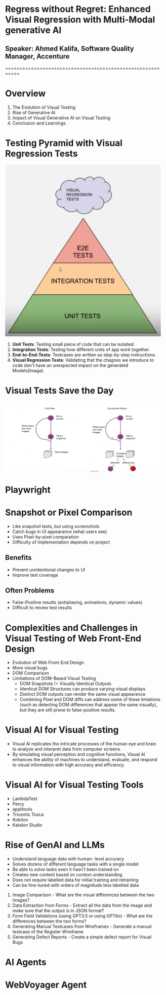 # Regress without Regret: Enhanced Visual Regression with Multi-Modal generative AI

## Speaker: Ahmed Kalifa, Software Quality Manager, Accenture
===========================================================
# Overview
1. The Evolution of Visual Testing
2. Rise of Generative Al
3. Impact of Visual Generative Al on Visual Testing
4. Conclusion and Learnings


# Testing Pyramid with Visual Regression Tests
![Visual Testing Pyramid](test-pyramid.png)
1. **Unit Tests**: Testing small piece of code that can be isolated.
2. **Integration Tests**: Testing how different units of app work together.
3. **End-to-End-Tests**: Testcases are written as step-by-step instructions.
4. **Visual Regression Tests**: Validating that the chagnes we introduce to code don't have an unexpected impact on the generated Models(Image).

# Visual Tests Save the Day
![Visual Tests Save the Day](visual-tests-saves-day.png)

# Playwright

# Snapshot or Pixel Comparison
* Like snapshot tests, but using screenshots
* Catch bugs in Ul appearance (what users see)
* Uses Pixel-by-pixel comparation
* Difficulty of implementation depends on project
## Benefits
* Prevent unintentional changes to UI
* Improve test coverage
## Often Problems
* False-Positive results (antialiasing, animations, dynamic values)
* Difficult to reivew test results

# Complexities and Challenges in Visual Testing of Web Front-End Design
* Evolution of Web Front-End Design
* More visual bugs
* DOM Comparison
* Limitations of DOM-Based Visual Testing
    - DOM Snapshots != Visually Identical Outputs
    - Identical DOM Structures can produce varying visual displays
    - Distinct DOM outputs can render the same visual appearance
    - Combining Pixel and DOM diffs can address some of these limiations (such as detecting DOM differences that appear the same visually), but they are still prone to false-positive results.

# Visual AI for Visual Testing
* Visual Al replicates the intricate processes of the human eye and brain to analyze and interpret data from computer screens.
* By simulating visual perception and cognitive functions, Visual Al enhances the ability of machines to understand, evaluate, and respond to visual information with high accuracy and efficiency.


# Visual AI for Visual Testing Tools
- LambdaTest
- Percy
- applitools
- Tricentis Tosca
- Kobiton
- Katalon Studio

# Rise of GenAI and LLMs
* Understand language data with human- level accuracy
* Solves dozens of different language tasks with a single model
* Be able to solve tasks even it hasn't been trained on
* Creates new content based on context understanding
* Does not require labelled data for initial training and retraining
* Can be fine-tuned with orders of magnitude less labelled data


1. Image Comparison - What are the visual differences between the two images?
2. Data Extraction from Forms - Extract all the data from the image and make sure that the output is in JSON format?
3. Form Field Validations (using GPT3.5 or using GPT4o) - What are the differences between the two forms?
4. Generating Manual Testcases from Wireframes - Generate a manual testcase of the Register Wireframe
5. Generating Defect Reports - Create a simple defect report for Visual Bugs

# AI Agents


# WebVoyager Agent



